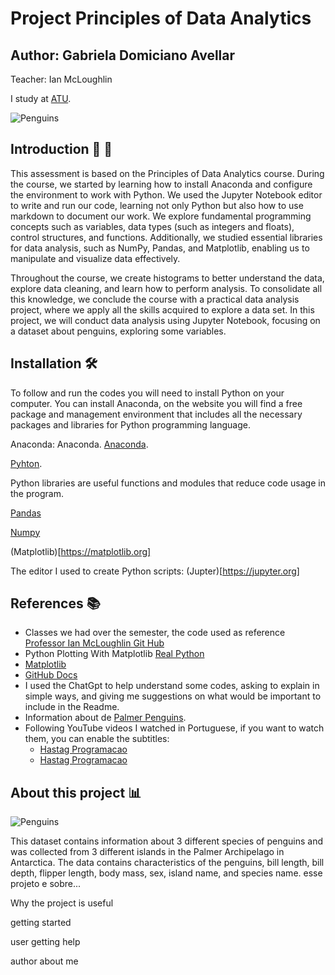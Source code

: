 
# Project Principles of Data Analytics 

## Author: Gabriela Domiciano Avellar
Teacher: Ian McLoughlin

I study at [ATU](https://www.atu.ie).

![Penguins](https://allisonhorst.github.io/palmerpenguins/reference/figures/palmerpenguins.png)


## Introduction 👋 🐧

This assessment is based on the Principles of Data Analytics course. During the course, we started by learning how to install Anaconda and configure the environment to work with Python. We used the Jupyter Notebook editor to write and run our code, learning not only Python but also how to use markdown to document our work.
We explore fundamental programming concepts such as variables, data types (such as integers and floats), control structures, and functions. Additionally, we studied essential libraries for data analysis, such as NumPy, Pandas, and Matplotlib, enabling us to manipulate and visualize data effectively.

Throughout the course, we create histograms to better understand the data, explore data cleaning, and learn how to perform analysis. To consolidate all this knowledge, we conclude the course with a practical data analysis project, where we apply all the skills acquired to explore a data set.
In this project, we will conduct data analysis using Jupyter Notebook, focusing on a dataset about penguins, exploring some variables.

## Installation 🛠️

To follow and run the codes you will need to install Python on your computer. You can install Anaconda, on the website you will find a free package and management environment that includes all the necessary packages and libraries for Python programming language.

Anaconda: Anaconda.
[Anaconda](https://www.anaconda.com).

[Pyhton](https://www.python.org).

Python libraries are useful functions and modules that reduce code usage in the program.

[Pandas](https://pandas.pydata.org)

[Numpy](https://numpy.org)

(Matplotlib)[https://matplotlib.org]

The editor I used to create Python scripts: (Jupter)[https://jupyter.org]

## References 📚

- Classes we had over the semester, the code used as reference [Professor Ian McLoughlin Git Hub](https://github.com/ianmcloughlin/mywork/blob/main/iris.ipynb)
- Python Plotting With Matplotlib [Real Python](https://realpython.com/python-matplotlib-guide/#understanding-pltsubplots-notation)
- [Matplotlib](https://matplotlib.org/3.5.3/api/_as_gen/matplotlib.pyplot.html)
- [GitHub Docs](https://docs.github.com/en/repositories/managing-your-repositorys-settings-and-features/customizing-your-repository/about-readmes)
- I used the ChatGpt to help understand some codes, asking to explain in simple ways, and giving me suggestions on what would be important to include in the Readme.
- Information about de [Palmer Penguins](https://allisonhorst.github.io/palmerpenguins/articles/intro.html).
- Following YouTube videos I watched in Portuguese, if you want to watch them, you can enable the subtitles:
  - [Hastag Programacao](https://www.youtube.com/watch?v=kCMaqla6Grs)
  - [Hastag Programacao](https://www.youtube.com/watch?v=FDU-D8ddTU4)



## About this project 📊

![Penguins](https://allisonhorst.github.io/palmerpenguins/reference/figures/lter_penguins.png)



This dataset contains information about 3 different species of penguins and was collected from 3 different islands in the Palmer Archipelago in Antarctica. The data contains characteristics of the penguins, bill length, bill depth, flipper length, body mass, sex, island name, and species name.
esse projeto e sobre...

Why the project is useful

getting started

user getting help

author
about me

